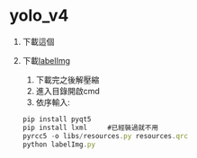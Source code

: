 # yolo_v4

1. 下載這個[]()

1. 下載[labelImg](https://github.com/tzutalin/labelImg)
    1. 下載完之後解壓縮
    2. 進入目錄開啟cmd
    3. 依序輸入:
    ```js
    pip install pyqt5
    pip install lxml     #已經裝過就不用
    pyrcc5 -o libs/resources.py resources.qrc
    python labelImg.py
    ```
    

